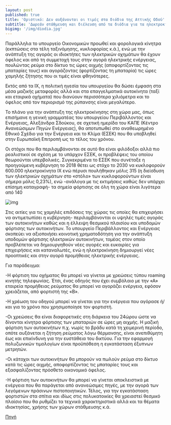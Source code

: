 ```yaml
---
layout: post
published: true
title: 'Οριστικό: Δεν αυξάνονται οι τιμές στα διόδια της Αττικής Οδού'
subtitle: 'Δωρεάν στάθμευση και διέλευση από τα διόδια για τα ηλεκτροκίνητα αυτοκίνητα, περιλαμβάνονται στα κίνητρα που εξετάζει το υπουργείο Περιβάλλοντος και Ενέργειας για την προώθηση της ηλεκτροκίνησης.'
bigimg: '/img/diodia.jpg'	
---
```


Παράλληλα το υπουργείο Οικονομικών προωθεί και φορολογικά κίνητρα (εκπτώσεις στα τέλη ταξινόμησης, κυκλοφορίας κ.ά.), ενώ με την ανάπτυξη της αγοράς οι ιδιοκτήτες των ηλεκτρικών οχημάτων θα έχουν όφελος και από τη συμμετοχή τους στην αγορά ηλεκτρικής ενέργειας, πουλώντας ρεύμα στο δίκτυο τις ώρες αιχμής (αποφορτίζοντας τις μπαταρίες τους) και αγοράζοντας (φορτίζοντας τη μπαταρία) τις ώρες χαμηλής ζήτησης που οι τιμές είναι φθηνότερες. 

Εκτός από τα ΙΧ, η πολιτική ηγεσία του υπουργείου θα δώσει έμφαση στα μέσα μαζικής μεταφοράς αλλά και στα επαγγελματικά αυτοκίνητα (ταξί και εταιρικά οχήματα) που διανύουν περισσότερα χιλιόμετρα και το όφελος από τον περιορισμό της ρύπανσης είναι μεγαλύτερο. 

Το πλάνο για την ανάπτυξη της ηλεκτροκίνησης στη χώρα μας, όπως επισήμανε η γενική γραμματέας του υπουργείου Περιβάλλοντος και Ενέργειας, Αλεξάνδρα Σδούκου, σε σχετική ημερίδα του ΚΑΠΕ (Κέντρο Ανανεώσιμων Πηγών Ενέργειας), θα αποτυπωθεί στο αναθεωρημένο Εθνικό Σχέδιο για την Ενέργεια και το Κλίμα (ΕΣΕΚ) που θα υποβληθεί στην Ευρωπαϊκή Επιτροπή ως το τέλος του χρόνου. 

Οι στόχοι που θα περιλαμβάνονται σε αυτό θα είναι φιλόδοξοι αλλά πιο ρεαλιστικοί σε σχέση με το υπάρχον ΕΣΕΚ, οι προβλέψεις του οποίου θεωρούνται υπερβολικές. Συγκεκριμένα το ΕΣΕΚ που συνέταξε η προηγούμενη κυβέρνηση το 2018 θέτει ως στόχο το 2030 να κυκλοφορούν 600.000 ηλεκτροκίνητα ΙΧ ενώ πέρυσι πουλήθηκαν μόλις 315 (η διείσδυση των ηλεκτρικών οχημάτων στο «στόλο» των κυκλοφορούντων είναι σήμερα μόλις 0,23%), ενώ -ανάλογα με τις εκτιμήσεις καθώς δεν υπάρχει επίσημη καταγραφή- τα σημεία φόρτισης σε όλη τη χώρα είναι λιγότερα από 140

![img](https://www.lifo.gr/uploads/image/1551716/ilektrokinita-aftokinita.jpg)

Στις αιτίες για τις χαμηλές επιδόσεις της χώρας τις οποίες θα επιχειρήσει να αντιμετωπίσει η κυβέρνηση- περιλαμβάνονται οι υψηλές τιμές αγοράς των αυτοκινήτων καθώς και η έλλειψη θεσμικού πλαισίου και υποδομών φόρτισης των αυτοκινήτων. Το υπουργείο Περιβάλλοντος και Ενέργειας σκοπεύει να αξιοποιήσει κοινοτική χρηματοδότηση για την ανάπτυξη υποδομών φόρτισης ηλεκτρικών αυτοκινήτων, τομέας στον οποίο προβλέπεται να δημιουργηθούν νέες αγορές και ευκαιρίες για επιχειρήσεις και καταναλωτές, ενώ η ηλεκτροκίνηση δημιουργεί νέες προοπτικές και στην αγορά προμήθειας ηλεκτρικής ενέργειας. 

Για παράδειγμα: 

-Η φόρτιση του οχήματος θα μπορεί να γίνεται με χρεώσεις τύπου roaming κινητής τηλεφωνίας. Έτσι, ένας οδηγός που έχει συμβόλαιο με την «Α» εταιρεία προμήθειας ρεύματος θα μπορεί να αγοράζει ενέργεια, εφόσον χρειάζεται, από φορτιστή της «Β». 

-Η χρέωση του οδηγού μπορεί να γίνεται για την ενέργεια που αγόρασε ή/και για το χρόνο που χρησιμοποίησε τον φορτιστή. 

-Οι χρεώσεις θα είναι διαφορετικές στη διάρκεια του 24ώρου ώστε να δίνονται κίνητρα φόρτισης των μπαταριών σε ώρες μη αιχμής. Η μαζική φόρτιση των αυτοκινήτων π.χ. νωρίς το βράδυ κατά τη χειμερινή περίοδο, οπότε αυξάνεται η ζήτηση ρεύματος λόγω θέρμανσης, είναι ανεπιθύμητη έως και επικίνδυνη για την ευστάθεια του δικτύου. Για την εφαρμογή πολυζωνικών τιμολογίων είναι προϋπόθεση η εγκατάσταση έξυπνων μετρητών. 

-Οι κάτοχοι των αυτοκινήτων θα μπορούν να πωλούν ρεύμα στο δίκτυο κατά τις ώρες αιχμής, αποφορτίζοντας τις μπαταρίες τους και εξασφαλίζοντας πρόσθετο οικονομικό όφελος. 

-Η φόρτιση των αυτοκινήτων θα μπορεί να γίνεται αποκλειστικά με ενέργεια που θα παράγεται από ανανεώσιμες πηγές, με την αγορά των λεγόμενων πράσινων πιστοποιητικών. Τέλος, για την εγκατάσταση φορτιστών στα σπίτια και ιδίως στις πολυκατοικίες θα χρειαστεί θεσμικό πλαίσιο που θα ρυθμίζει τα τεχνικά χαρακτηριστικά αλλά και τα θέματα ιδιοκτησίας, χρήσης των χώρων στάθμευσης κ.ά. 


[Πηγή](https://www.lifo.gr/now/perivallon/253542/dorean-diodia-gia-ta-ilektrokinita-aytokinita-ta-kinitra-poy-eksetazei-to-yp-perivallontos)



